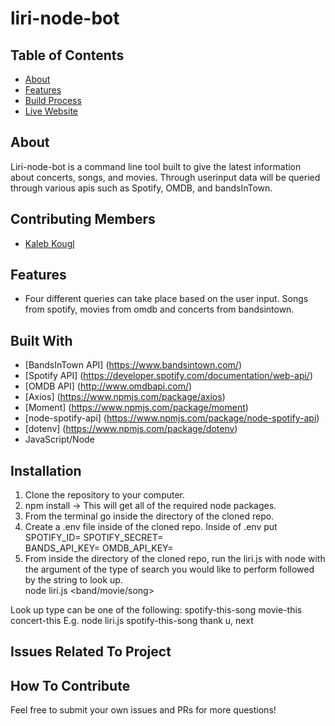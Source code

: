 # liri-node-bot

## Table of Contents

- [About](#about)
- [Features](#features)
- [Build Process](#build-process)
- [Live Website](#live-website)

## About

Liri-node-bot is a command line tool built to give the latest information about concerts, songs, and movies. Through userinput data will be queried through various apis such as Spotify, OMDB, and bandsInTown. 


## Contributing Members

* [Kaleb Kougl](https://github.com/Kaleb-kougl) 

## Features

* Four different queries can take place based on the user input. Songs from spotify, movies from omdb and concerts from bandsintown. 


## Built With
* [BandsInTown API] (https://www.bandsintown.com/)
* [Spotify API] (https://developer.spotify.com/documentation/web-api/)
* [OMDB API] (http://www.omdbapi.com/)
* [Axios] (https://www.npmjs.com/package/axios)
* [Moment] (https://www.npmjs.com/package/moment)
* [node-spotify-api] (https://www.npmjs.com/package/node-spotify-api)
* [dotenv] (https://www.npmjs.com/package/dotenv)
* JavaScript/Node

## Installation

1) Clone the repository to your computer. 
2) npm install -> This will get all of the required node packages.
3) From the terminal go inside the directory of the cloned repo.
4) Create a .env file inside of the cloned repo. Inside of .env put 
SPOTIFY_ID=<Your key goes here>
SPOTIFY_SECRET=<Your key goes here>  
BANDS_API_KEY=<Your key goes here>
OMDB_API_KEY=<Your key goes here>
5) From inside the directory of the cloned repo, run the liri.js with node with the argument of the type of search you would like to perform followed by the string to look up.  
  node liri.js <look up type> <band/movie/song>
  
Look up type can be one of the following: spotify-this-song movie-this concert-this
  E.g. node liri.js spotify-this-song thank u, next
  

## Issues Related To Project



## How To Contribute

Feel free to submit your own issues and PRs for more questions!

